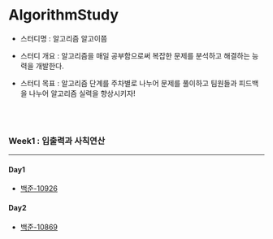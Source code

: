 # AlgorithmStudy
- 스터디명 : 알고리즘 알고이쯤

- 스터디 개요 : 알고리즘을 매일 공부함으로써 복잡한 문제를 분석하고 해결하는 능력을 개발한다.

- 스터디 목표 : 알고리즘 단계를 주차별로 나누어 문제를 풀이하고 팀원들과 피드백을 나누어 알고리즘 실력을 향상시키자!

<br />
<br />

### Week1 : 입출력과 사칙연산
---
#### Day1
- [백준-10926](W1/D1Q1.md)
#### Day2
- [백준-10869](W2/D2Q1.md)